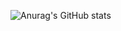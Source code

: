 ![Anurag's GitHub stats](https://github-readme-stats.vercel.app/api?username=kemboi-73&show_icons=true&theme=radical)
